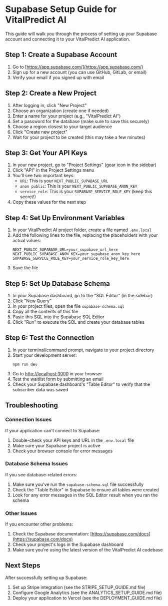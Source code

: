 # Supabase Setup Guide for VitalPredict AI

This guide will walk you through the process of setting up your Supabase account and connecting it to your VitalPredict AI application.

## Step 1: Create a Supabase Account

1. Go to [https://app.supabase.com/](https://app.supabase.com/)
2. Sign up for a new account (you can use GitHub, GitLab, or email)
3. Verify your email if you signed up with email

## Step 2: Create a New Project

1. After logging in, click "New Project"
2. Choose an organization (create one if needed)
3. Enter a name for your project (e.g., "VitalPredict AI")
4. Set a password for the database (make sure to save this securely)
5. Choose a region closest to your target audience
6. Click "Create new project"
7. Wait for your project to be created (this may take a few minutes)

## Step 3: Get Your API Keys

1. In your new project, go to "Project Settings" (gear icon in the sidebar)
2. Click "API" in the Project Settings menu
3. You'll see two important keys:
   - `URL`: This is your `NEXT_PUBLIC_SUPABASE_URL`
   - `anon public`: This is your `NEXT_PUBLIC_SUPABASE_ANON_KEY`
   - `service_role`: This is your `SUPABASE_SERVICE_ROLE_KEY` (keep this secret!)
4. Copy these values for the next step

## Step 4: Set Up Environment Variables

1. In your VitalPredict AI project folder, create a file named `.env.local`
2. Add the following lines to the file, replacing the placeholders with your actual values:
   ```
   NEXT_PUBLIC_SUPABASE_URL=your_supabase_url_here
   NEXT_PUBLIC_SUPABASE_ANON_KEY=your_supabase_anon_key_here
   SUPABASE_SERVICE_ROLE_KEY=your_service_role_key_here
   ```
3. Save the file

## Step 5: Set Up Database Schema

1. In your Supabase dashboard, go to the "SQL Editor" (in the sidebar)
2. Click "New Query"
3. In your project files, open the file `supabase-schema.sql`
4. Copy all the contents of this file
5. Paste this SQL into the Supabase SQL Editor
6. Click "Run" to execute the SQL and create your database tables

## Step 6: Test the Connection

1. In your terminal/command prompt, navigate to your project directory
2. Start your development server:
   ```
   npm run dev
   ```
3. Go to [http://localhost:3000](http://localhost:3000) in your browser
4. Test the waitlist form by submitting an email
5. Check your Supabase dashboard's "Table Editor" to verify that the subscriber data was saved

## Troubleshooting

### Connection Issues

If your application can't connect to Supabase:

1. Double-check your API keys and URL in the `.env.local` file
2. Make sure your Supabase project is active
3. Check your browser console for error messages

### Database Schema Issues

If you see database-related errors:

1. Make sure you've run the `supabase-schema.sql` file successfully
2. Check the "Table Editor" in Supabase to ensure all tables were created
3. Look for any error messages in the SQL Editor result when you ran the schema

### Other Issues

If you encounter other problems:

1. Check the Supabase documentation: [https://supabase.com/docs](https://supabase.com/docs)
2. Check your project's logs in the Supabase dashboard
3. Make sure you're using the latest version of the VitalPredict AI codebase

## Next Steps

After successfully setting up Supabase:

1. Set up Stripe integration (see the STRIPE_SETUP_GUIDE.md file)
2. Configure Google Analytics (see the ANALYTICS_SETUP_GUIDE.md file)
3. Deploy your application to Vercel (see the DEPLOYMENT_GUIDE.md file)
